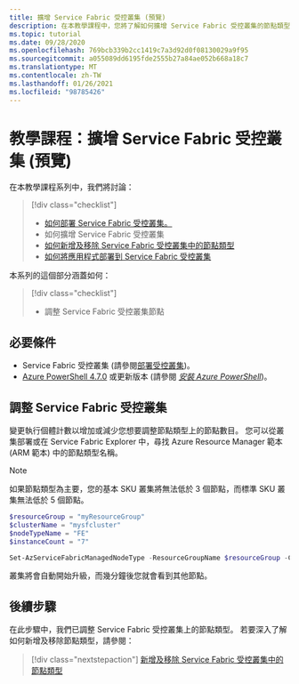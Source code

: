 ```yaml
---
title: 擴增 Service Fabric 受控叢集 (預覽)
description: 在本教學課程中，您將了解如何擴增 Service Fabric 受控叢集的節點類型。
ms.topic: tutorial
ms.date: 09/28/2020
ms.openlocfilehash: 769bcb339b2cc1419c7a3d92d0f08130029a9f95
ms.sourcegitcommit: a055089dd6195fde2555b27a84ae052b668a18c7
ms.translationtype: MT
ms.contentlocale: zh-TW
ms.lasthandoff: 01/26/2021
ms.locfileid: "98785426"
---
```

# <a name="tutorial-scale-out-a-service-fabric-managed-cluster-preview"></a>教學課程：擴增 Service Fabric 受控叢集 (預覽)

在本教學課程系列中，我們將討論：

> [!div class="checklist"]
> * [如何部署 Service Fabric 受控叢集。](tutorial-managed-cluster-deploy.md)
> * 如何擴增 Service Fabric 受控叢集
> * [如何新增及移除 Service Fabric 受控叢集中的節點類型](tutorial-managed-cluster-add-remove-node-type.md)
> * [如何將應用程式部署到 Service Fabric 受控叢集](tutorial-managed-cluster-deploy-app.md)

本系列的這個部分涵蓋如何：

> [!div class="checklist"]
> * 調整 Service Fabric 受控叢集節點

## <a name="prerequisites"></a>必要條件

* Service Fabric 受控叢集 (請參閱[部署受控叢集](tutorial-managed-cluster-deploy.md))。
* [Azure PowerShell 4.7.0](/powershell/azure/release-notes-azureps#azservicefabric) 或更新版本 (請參閱 [*安裝 Azure PowerShell*](/powershell/azure/install-az-ps))。

## <a name="scale-a-service-fabric-managed-cluster"></a>調整 Service Fabric 受控叢集
變更執行個體計數以增加或減少您想要調整節點類型上的節點數目。 您可以從叢集部署或在 Service Fabric Explorer 中，尋找 Azure Resource Manager 範本 (ARM 範本) 中的節點類型名稱。  

> [!NOTE]
> 如果節點類型為主要，您的基本 SKU 叢集將無法低於 3 個節點，而標準 SKU 叢集無法低於 5 個節點。

```powershell
$resourceGroup = "myResourceGroup"
$clusterName = "mysfcluster"
$nodeTypeName = "FE"
$instanceCount = "7"

Set-AzServiceFabricManagedNodeType -ResourceGroupName $resourceGroup -ClusterName $clusterName -name $nodeTypeName -InstanceCount $instanceCount -Verbose
```

叢集將會自動開始升級，而幾分鐘後您就會看到其他節點。

## <a name="next-steps"></a>後續步驟

在此步驟中，我們已調整 Service Fabric 受控叢集上的節點類型。 若要深入了解如何新增及移除節點類型，請參閱：

> [!div class="nextstepaction"]
> [新增及移除 Service Fabric 受控叢集中的節點類型](tutorial-managed-cluster-add-remove-node-type.md)
